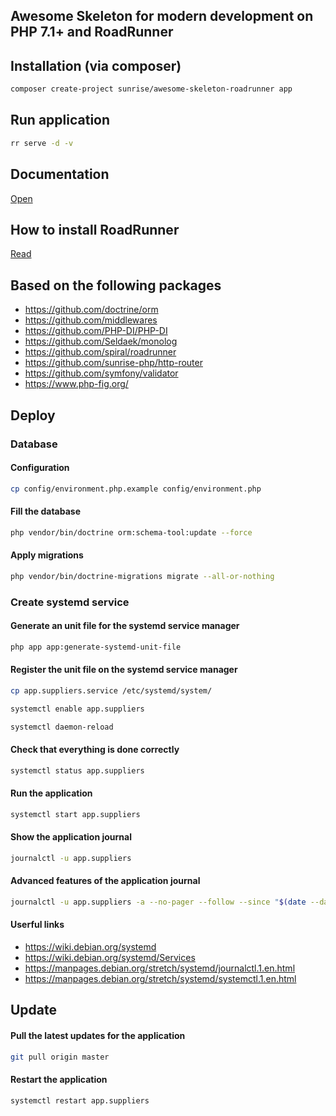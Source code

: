 ## Awesome Skeleton for modern development on PHP 7.1+ and RoadRunner

## Installation (via composer)

```bash
composer create-project sunrise/awesome-skeleton-roadrunner app
```

## Run application

```bash
rr serve -d -v
```

## Documentation

[Open](https://github.com/sunrise-php/awesome-skeleton/wiki)

## How to install RoadRunner

[Read](https://github.com/sunrise-php/awesome-skeleton/wiki/How-to-install-RoadRunner)

## Based on the following packages

* https://github.com/doctrine/orm
* https://github.com/middlewares
* https://github.com/PHP-DI/PHP-DI
* https://github.com/Seldaek/monolog
* https://github.com/spiral/roadrunner
* https://github.com/sunrise-php/http-router
* https://github.com/symfony/validator
* https://www.php-fig.org/

## Deploy

### Database

#### Configuration

```bash
cp config/environment.php.example config/environment.php
```

#### Fill the database

```bash
php vendor/bin/doctrine orm:schema-tool:update --force
```

#### Apply migrations

```bash
php vendor/bin/doctrine-migrations migrate --all-or-nothing
```

### Create systemd service

#### Generate an unit file for the systemd service manager

```bash
php app app:generate-systemd-unit-file
```

#### Register the unit file on the systemd service manager

```bash
cp app.suppliers.service /etc/systemd/system/
```

```bash
systemctl enable app.suppliers
```

```bash
systemctl daemon-reload
```

#### Check that everything is done correctly

```bash
systemctl status app.suppliers
```

#### Run the application

```bash
systemctl start app.suppliers
```

#### Show the application journal

```bash
journalctl -u app.suppliers
```

#### Advanced features of the application journal

```bash
journalctl -u app.suppliers -a --no-pager --follow --since "$(date --date="5 minutes ago" +%Y-%m-%d\ %H:%M:%S)"
```

#### Userful links

* https://wiki.debian.org/systemd
* https://wiki.debian.org/systemd/Services
* https://manpages.debian.org/stretch/systemd/journalctl.1.en.html
* https://manpages.debian.org/stretch/systemd/systemctl.1.en.html

## Update

#### Pull the latest updates for the application

```bash
git pull origin master
```

#### Restart the application

```bash
systemctl restart app.suppliers
```
